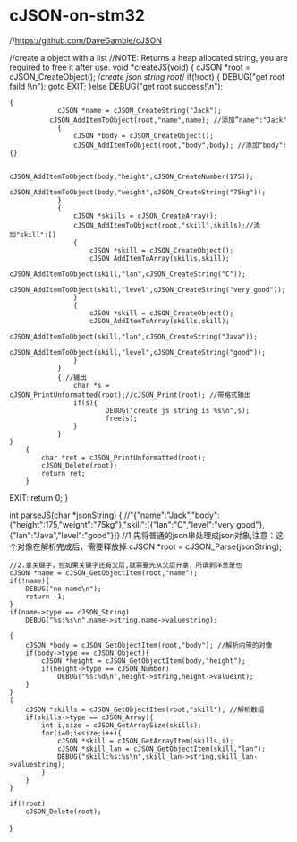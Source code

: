 # cJSON-on-stm32
//https://github.com/DaveGamble/cJSON

//create a object with a list 
//NOTE: Returns a heap allocated string, you are required to free it after use.
void *createJS(void)
{
    cJSON *root = cJSON_CreateObject(); /*create json string root*/
    if(!root) {
        DEBUG("get root faild !\n");
        goto EXIT;
    }else DEBUG("get root success!\n");

    {			
				cJSON *name = cJSON_CreateString("Jack");
			  cJSON_AddItemToObject(root,"name",name); //添加”name":"Jack"
				{
					cJSON *body = cJSON_CreateObject();
					cJSON_AddItemToObject(root,"body",body); //添加"body":{}
					
					cJSON_AddItemToObject(body,"height",cJSON_CreateNumber(175));
					cJSON_AddItemToObject(body,"weight",cJSON_CreateString("75kg"));
				}
				{
					cJSON *skills = cJSON_CreateArray();
					cJSON_AddItemToObject(root,"skill",skills);//添加"skill":[]
					{
						cJSON *skill = cJSON_CreateObject();
						cJSON_AddItemToArray(skills,skill);
						cJSON_AddItemToObject(skill,"lan",cJSON_CreateString("C"));
						cJSON_AddItemToObject(skill,"level",cJSON_CreateString("very good"));
					}
					{
						cJSON *skill = cJSON_CreateObject();
						cJSON_AddItemToArray(skills,skill);
						cJSON_AddItemToObject(skill,"lan",cJSON_CreateString("Java"));
						cJSON_AddItemToObject(skill,"level",cJSON_CreateString("good"));
					}
				}
				{ //输出
					char *s = cJSON_PrintUnformatted(root);//cJSON_Print(root); //带格式输出
					if(s){
							DEBUG("create js string is %s\n",s);
							free(s);
					}
				}
    }
		{
			char *ret = cJSON_PrintUnformatted(root);
			cJSON_Delete(root);
			return ret;
		}
EXIT:
    return 0;
}

int parseJS(char *jsonString)
{
	//"{"name":"Jack","body":{"height":175,"weight":"75kg"},"skill":[{"lan":"C","level":"very good"},{"lan":"Java","level":"good"}]}
	//1.先将普通的json串处理成json对象,注意：这个对像在解析完成后，需要释放掉
	cJSON *root = cJSON_Parse(jsonString); 
	
	//2.拿关键字，但如果关键字还有父层,就需要先从父层开拿，所谓剥洋葱是也
	cJSON *name = cJSON_GetObjectItem(root,"name");
	if(!name){
		DEBUG("no name\n");
		return -1;
	}
	if(name->type == cJSON_String)
		DEBUG("%s:%s\n",name->string,name->valuestring);
	
	{
		cJSON *body = cJSON_GetObjectItem(root,"body"); //解析内带的对像
		if(body->type == cJSON_Object){
			cJSON *height = cJSON_GetObjectItem(body,"height");
			if(height->type == cJSON_Number)
				DEBUG("%s:%d\n",height->string,height->valueint);
		}
	}
	{
		cJSON *skills = cJSON_GetObjectItem(root,"skill"); //解析数组
		if(skills->type == cJSON_Array){
			int i,size = cJSON_GetArraySize(skills);
			for(i=0;i<size;i++){
				cJSON *skill = cJSON_GetArrayItem(skills,i);
				cJSON *skill_lan = cJSON_GetObjectItem(skill,"lan");
				DEBUG("skill:%s:%s\n",skill_lan->string,skill_lan->valuestring);
			}
		}
	}
	
	if(!root)
		cJSON_Delete(root);
}
